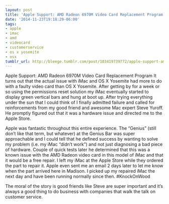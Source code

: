 ```yaml
---
layout: post
title: 'Apple Support: AMD Radeon 6970M Video Card Replacement Program '
date: '2014-11-23T19:18:29-06:00'
tags:
- apple
- imac
- amd
- videocard
- customerservice
- os x yosemite
- osx
tumblr_url: http://bleege.tumblr.com/post/103419739772/apple-support-amd-radeon-6970m-video-card
---
```

Apple Support: AMD Radeon 6970M Video Card Replacement Program It turns out that the actual issue with iMac and OS X Yosemite had more to do with a faulty video card than OS X Yosemite.  After getting by for a week or so using the permissions reset solution my iMac eventually started to display green vertical bars and hung at boot up.  After trying everything under the sun that I could think of I finally admitted failure and called for reinforcements from my good friend and awesome Mac expert Steve Yuroff.  He promptly figured out that it was a hardware issue and directed me to the Apple Store.

Apple was fantastic throughout this entire experience.  The “Genius” (still don’t like that term, but whatever) at the Genius Bar was super approachable and I could tell that he defined success by wanting to solve my problem (i.e. my iMac “didn’t work”) and not just diagnosing a bad piece of hardware.  Couple of quick tests later he determined that this was a known issue with the AMD Radeon video card in this model of iMac and that it would be a free repair.  I left my iMac at the Apple Store while they ordered the part to repair it.  Apple even sent me an email 2 days later to let me know when the part arrived here in Madison.  I picked up my repaired iMac the next day and have been running normally since then. #KnockOnWood

The moral of the story is good friends like Steve are super important and it’s always a good thing to do business with companies that walk the talk on customer service.
